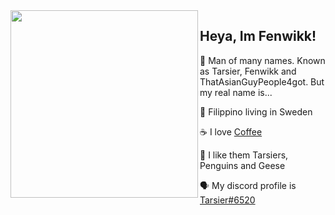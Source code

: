 <img align="left" src="https://d.lu.je/avatar/393368613652004877?size=2048" width=300>

## Heya, Im Fenwikk!
 
 💬 Man of many names. Known as Tarsier, Fenwikk and ThatAsianGuyPeople4got. But my real name is...
 
 :flags: Filippino living in Sweden 
  
 ☕ I love [Coffee](https://ko-fi.com/lachee)
 
 🐒 I like them Tarsiers, Penguins and Geese
 
 🗣 My discord profile is [Tarsier#6520](https://discord.com/users/393368613652004877)

<!---
oh, you found my notes... you are nosy arent ya!

well ther isnt much to see here... not much of a commenter ya know..

--->
